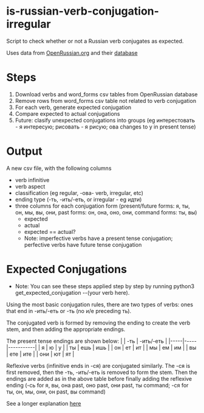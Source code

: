 # is-russian-verb-conjugation-irregular
Script to check whether or not a Russian verb conjugates as expected.

Uses data from [OpenRussian.org](www.openrussian.org) and their [database](https://app.togetherdb.com/db/fwoedz5fvtwvq03v/russian3/)

# Steps
1. Download verbs and word_forms csv tables from OpenRussian database
2. Remove rows from word_forms csv table not related to verb conjugation
3. For each verb, generate expected conjugation
4. Compare expected to actual conjugations
5. Future: clasify unexpected conjugations into groups (eg интерестовать - я интересую; рисовать - я рисую; ова changes to у in present tense)

# Output
A new csv file, with the following columns
- verb infinitive
- verb aspect
- classification (eg regular, -ова- verb, irregular, etc)
- ending type (-ть, -ить/-еть, or irregular - eg идти)
- three columns for each conjugation form (present/future forms: я, ты, он, мы, вы, они, past forms: он, она, оно, они, command forms: ты, вы)
   * expected
   * actual
   * expected == actual?
   * Note: imperfective verbs have a present tense conjugation; perfective verbs have future tense conjugation

# Expected Conjugations
* Note: You can see these steps applied step by step by running python3 get_expected_conjugation --(your verb here).

Using the most basic conjugation rules, there are two types of verbs: ones that end in -ить/-еть or -ть (no и/е preceding ть).

The conjugated verb is formed by removing the ending to create the verb stem, and then adding the appropriate endings.

The present tense endings are shown below:
|     | -ть | -ить/-еть |
|-----|-----|-----------|
| я   | ю   | у         |
| ты  | ешь | ишь       |
| он  | ет  | ит        |
| мы  | ем  | им        |
| вы  | ете | ите       |
| они | ют  | ят        |

Reflexive verbs (infinitive ends in -ся) are conjugated similarly. The -ся is first removed, then the -ть, -ить/-еть is rеmoved to form the stem. Then the endings are added as in the above table before finally adding the reflexive ending (-сь for я, вы, она past, оно past, они past, ты command; -ся for ты, он, мы, они, он past, вы command)

See a longer explanation [here](https://www.russianforeveryone.com/Rufe/Lessons/Course1/Grammar/GramUnit5/GramUnit5_2.htm)
